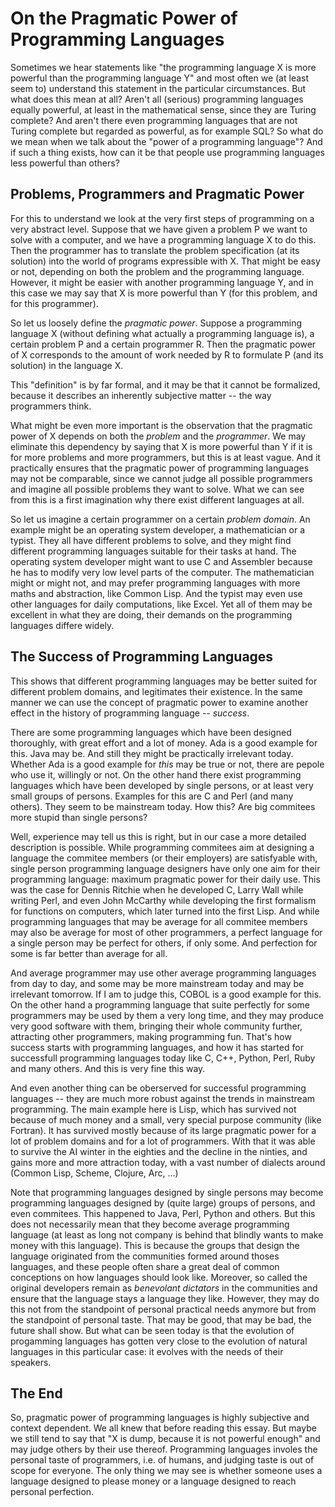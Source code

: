 # On the Pragmatic Power of Programming Languages

Sometimes we hear statements like "the programming language X is more powerful than the programming
language Y" and most often we (at least seem to) understand this statement in the particular
circumstances.  But what does this mean at all?  Aren't all (serious) programming languages equally
powerful, at least in the mathematical sense, since they are Turing complete?  And aren't there even
programming languages that are not Turing complete but regarded as powerful, as for example SQL?  So
what do we mean when we talk about the "power of a programming language"?  And if such a thing
exists, how can it be that people use programming languages less powerful than others?

## Problems, Programmers and Pragmatic Power

For this to understand we look at the very first steps of programming on a very abstract level.
Suppose that we have given a problem P we want to solve with a computer, and we have a programming
language X to do this.  Then the programmer has to translate the problem specification (at its
solution) into the world of programs expressible with X.  That might be easy or not, depending on
both the problem and the programming language.  However, it might be easier with another programming
language Y, and in this case we may say that X is more powerful than Y (for this problem, and for
this programmer).

So let us loosely define the *pragmatic power*.  Suppose a programming language X (without defining
what actually a programming language is), a certain problem P and a certain programmer R.  Then the
pragmatic power of X corresponds to the amount of work needed by R to formulate P (and its solution)
in the language X.

This "definition" is by far formal, and it may be that it cannot be formalized, because it describes
an inherently subjective matter -- the way programmers think.

What might be even more important is the observation that the pragmatic power of X depends on both
the *problem* and the *programmer*.  We may eliminate this dependency by saying that X is more
powerful than Y if it is for more problems and more programmers, but this is at least vague.  And it
practically ensures that the pragmatic power of programming languages may not be comparable, since
we cannot judge all possible programmers and imagine all possible problems they want to solve.  What
we can see from this is a first imagination why there exist different languages at all.

So let us imagine a certain programmer on a certain *problem domain*.  An example might be an
operating system developer, a mathematician or a typist.  They all have different problems to solve,
and they might find different programming languages suitable for their tasks at hand.  The operating
system developer might want to use C and Assembler because he has to modify very low level parts of
the computer.  The mathematician might or might not, and may prefer programming languages with more
maths and abstraction, like Common Lisp.  And the typist may even use other languages for daily
computations, like Excel.  Yet all of them may be excellent in what they are doing, their demands on
the programming languages differe widely.

## The Success of Programming Languages

This shows that different programming languages may be better suited for different problem domains,
and legitimates their existence.  In the same manner we can use the concept of pragmatic power to
examine another effect in the history of programming language -- *success*.

There are some programming languages which have been designed thoroughly, with great effort and a
lot of money.  Ada is a good example for this.  Java may be.  And still they might be practically
irrelevant today.  Whether Ada is a good example for *this* may be true or not, there are pepole who
use it, willingly or not.  On the other hand there exist programming languages which have been
developed by single persons, or at least very small groups of persons.  Examples for this are C and
Perl (and many others).  They seem to be mainstream today.  How this?  Are big commitees more stupid
than single persons?

Well, experience may tell us this is right, but in our case a more detailed description is possible.
While programming commitees aim at designing a language the commitee members (or their employers)
are satisfyable with, single person programming language designers have only one aim for their
programming language: maximum pragmatic power for their daily use.  This was the case for Dennis
Ritchie when he developed C, Larry Wall while writing Perl, and even John McCarthy while developing
the first formalism for functions on computers, which later turned into the first Lisp.  And while
programming languages that may be average for all commitee members may also be average for most of
other programmers, a perfect language for a single person may be perfect for others, if only some.
And perfection for some is far better than average for all.

And average programmer may use other average programming languages from day to day, and some may be
more mainstream today and may be irrelevant tomorrow.  If I am to judge this, COBOL is a good
example for this.  On the other hand a programming language that suite perfectly for some
programmers may be used by them a very long time, and they may produce very good software with them,
bringing their whole community further, attracting other programmers, making programming fun.
That's how success starts with programming languages, and how it has started for successfull
programming languages today like C, C++, Python, Perl, Ruby and many others.  And this is very fine
this way.

And even another thing can be oberserved for successful programming languages -- they are much more
robust against the trends in mainstream programming.  The main example here is Lisp, which has
survived not because of much money and a small, very special purpose community (like Fortran).  It
has survived mostly because of its large pragmatic power for a lot of problem domains and for a lot
of programmers.  With that it was able to survive the AI winter in the eighties and the decline in
the ninties, and gains more and more attraction today, with a vast number of dialects around (Common
Lisp, Scheme, Clojure, Arc, ...)

Note that programming languages designed by single persons may become programming languages designed
by (quite large) groups of persons, and even commitees.  This happened to Java, Perl, Python and
others.  But this does not necessarily mean that they become average programming language (at least
as long not company is behind that blindly wants to make money with this language).  This is because
the groups that design the language originated from the communities formed around thoses languages,
and these people often share a great deal of common conceptions on how languages should look like.
Moreover, so called the original developers remain as *benevolant dictators* in the communities and
ensure that the language stays a language they like.  However, they may do this not from the
standpoint of personal practical needs anymore but from the standpoint of personal taste.  That may
be good, that may be bad, the future shall show.  But what can be seen today is that the evolution
of progamming languages has gotten very close to the evolution of natural languages in this
particular case: it evolves with the needs of their speakers.

## The End

So, pragmatic power of programming languages is highly subjective and context dependent.  We all
knew that before reading this essay.  But maybe we still tend to say that "X is dump, because it is
not powerful enough" and may judge others by their use thereof.  Programming languages involes the
personal taste of programmers, i.e. of humans, and judging taste is out of scope for everyone.  The
only thing we may see is whether someone uses a language designed to please money or a language
designed to reach personal perfection.

